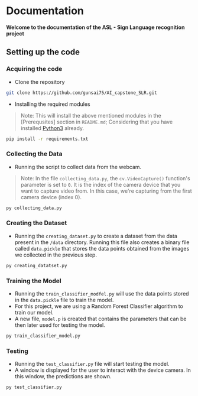 # Documentation
**Welcome to the documentation of the ASL - Sign Language recognition project**

## Setting up the code
### Acquiring the code
- Clone the repository
```bash
git clone https://github.com/gunsai75/AI_capstone_SLR.git
```
- Installing the required modules
> Note: This will install the above mentioned modules in the [Prerequsites] section in `README.md`; Considering that you have installed [Python3](https://www.python.org/downloads/) already.
```bash
pip install -r requirements.txt
```
### Collecting the Data
- Running the script to collect data from the webcam.

> Note: In the file `collecting_data.py`, the `cv.VideoCapture()` function's parameter is set to `0`. It is the index of the camera device that you want to capture video from. In this case, we're capturing from the first camera device (index 0).
```sh
py collecting_data.py
```
### Creating the Dataset
- Running the `creating_dataset.py` to create a dataset from the data present in the `/data` directory. Running this file also creates a binary file called `data.pickle` that stores the data points obtained from the images we collected in the previous step.

```sh
py creating_datatset.py
```

### Training the Model
- Running the `train_classifier_modfel.py` will use the data points stored in the `data.pickle` file to train the model.
- For this project, we are using a Random Forest Classifier algorithm to train our model.
- A new file, `model.p` is created that contains the parameters that can be then later used for testing the model.

```sh
py train_classifier_model.py
```

### Testing
- Running the `test_classifier.py` file will start testing the model.
- A window is displayed for the user to interact with the device camera. In this window, the predictions are shown.

```sh
py test_classifier.py
```